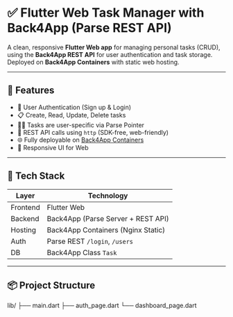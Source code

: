 # ✅ Flutter Web Task Manager with Back4App (Parse REST API)

A clean, responsive **Flutter Web app** for managing personal tasks (CRUD), using the **Back4App REST API** for user authentication and task storage. Deployed on **Back4App Containers** with static web hosting.

---

## 🚀 Features

- 🔐 User Authentication (Sign up & Login)
- 📋 Create, Read, Update, Delete tasks
- 🧑‍💼 Tasks are user-specific via Parse Pointer
- 🧠 REST API calls using `http` (SDK-free, web-friendly)
- 🌐 Fully deployable on [Back4App Containers](https://containers.back4app.com)
- 📱 Responsive UI for Web

---

## 🧰 Tech Stack

| Layer      | Technology                        |
|------------|-----------------------------------|
| Frontend   | Flutter Web                       |
| Backend    | Back4App (Parse Server + REST API)|
| Hosting    | Back4App Containers (Nginx Static)|
| Auth       | Parse REST `/login`, `/users`     |
| DB         | Back4App Class `Task`             |

---

## 📦 Project Structure

lib/
├── main.dart
├── auth_page.dart
└── dashboard_page.dart

